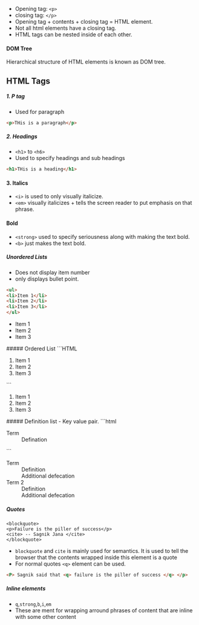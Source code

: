 - Opening tag: `<p>`
- closing tag: `</p>`
- Opening tag + contents + closing tag = HTML element.
- Not all html elements have a closing tag.
- HTML tags can be nested inside of each other.

#### DOM Tree
Hierarchical structure of HTML elements is known as DOM tree.

## HTML Tags
##### 1. P tag
- Used for paragraph
```HTML
<p>THis is a paragraph</p>
```
##### 2. Headings 
- `<h1>` to `<h6>`
- Used to specify headings and sub headings
```html
<h1>THis is a heading</h1>
```
#### 3. Italics
- `<i>` is used to only visually italicize.
- `<em>` visually italicizes + tells the screen reader to put emphasis on that phrase.
#### Bold
- `<strong>` used to specify seriousness along with making the text bold.
- `<b>` just makes the text bold.
##### Unordered Lists
- Does not display item number
- only displays bullet point.
```html
<ul>
<li>Item 1</li>
<li>Item 2</li>
<li>Item 3</li>
</ul>
```
<ul>
<li>Item 1</li>
<li>Item 2</li>
<li>Item 3</li>
</ul>
##### Ordered List
```HTML
<ol>
<li>Item 1</li>
<li>Item 2</li>
<li>Item 3</li>
</ol>
```
<ol>
<li>Item 1</li>
<li>Item 2</li>
<li>Item 3</li>
</ol>
##### Definition list
- Key value pair. 
```html
<dl>
<dt>Term</dt>
<dd>Defination</dd>
</dl>
```
<dl>
<dt>Term</dt>
<dd>Definition</dd>
<dd>Additional defecation</dd>
<dt>Term 2</dt>
<dd>Definition</dd>
<dd>Additional defecation</dd>
</dl>


##### Quotes
```
<blockquote>
<p>Failure is the piller of success</p>
<cite> -- Sagnik Jana </cite> 
</blockquote>
```
- `blockquote` and `cite` is mainly used for semantics. It is used to tell the browser that the contents wrapped inside this element is a quote
- For normal quotes `<q>` element can be used.
```html
<P> Sagnik said that <q> failure is the piller of success </q> </p>
```

##### Inline elements
- `q`,`strong`,`b`,`i`,`em`
- These are ment for wrapping arround phrases of content that are inline with some other content